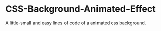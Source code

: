 # CSS-Background-Animated-Effect
A little-small and easy lines of code of a animated css background.  
